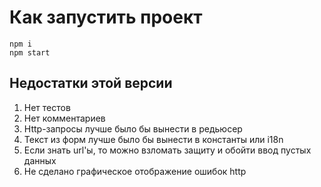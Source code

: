 # Как запустить проект

```
npm i
npm start
```

## Недостатки этой версии

1. Нет тестов
2. Нет комментариев
3. Http-запросы лучше было бы вынести в редьюсер
4. Текст из форм лучше было бы вынести в константы или i18n
5. Если знать url'ы, то можно взломать защиту и обойти ввод пустых данных
6. Не сделано графическое отображение ошибок http
